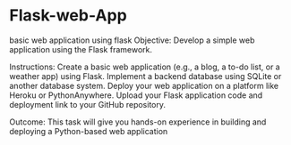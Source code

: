 # Flask-web-App
basic web application using flask 
Objective:
Develop a simple web application using the Flask
framework.

Instructions:
Create a basic web application (e.g., a blog, a to-do list, or a weather app) using Flask.
Implement a backend database using SQLite or another database system. Deploy your web
application on a platform like Heroku or PythonAnywhere. Upload your Flask application code
and deployment link to your GitHub repository.

Outcome:
This task will give you hands-on experience in building and deploying a Python-based
web application
